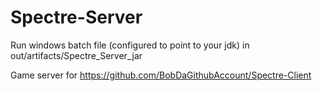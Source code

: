 # Spectre-Server

Run windows batch file (configured to point to your jdk) in out/artifacts/Spectre_Server_jar

Game server for https://github.com/BobDaGithubAccount/Spectre-Client
